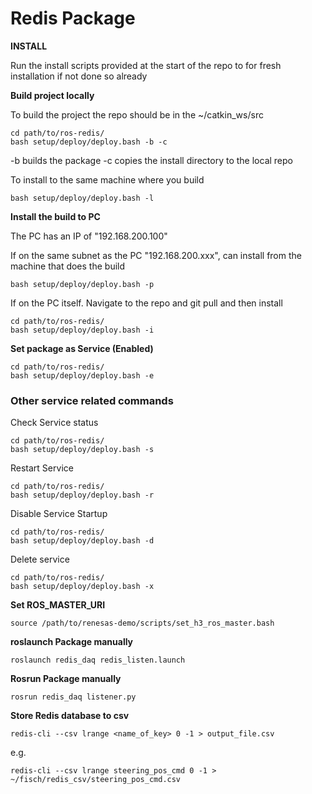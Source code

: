 # Redis Package

**INSTALL**

Run the install scripts provided at the start of the repo to for fresh installation if not done so already

**Build project locally**

To build the project the repo should be in the ~/catkin_ws/src 

    cd path/to/ros-redis/
    bash setup/deploy/deploy.bash -b -c 
    
-b builds the package
-c copies the install directory to the local repo

To install to the same machine where you build

    bash setup/deploy/deploy.bash -l

**Install the build to PC**

The PC has an IP of "192.168.200.100"

If on the same subnet as the PC "192.168.200.xxx", can install from the machine that does the build

    bash setup/deploy/deploy.bash -p

If on the PC itself. Navigate to the repo and git pull and then install

    cd path/to/ros-redis/
    bash setup/deploy/deploy.bash -i

**Set package as Service (Enabled)**

    cd path/to/ros-redis/
    bash setup/deploy/deploy.bash -e

### Other service related commands

Check Service status

    cd path/to/ros-redis/
    bash setup/deploy/deploy.bash -s

Restart Service

    cd path/to/ros-redis/
    bash setup/deploy/deploy.bash -r

Disable Service Startup

    cd path/to/ros-redis/
    bash setup/deploy/deploy.bash -d

Delete service

    cd path/to/ros-redis/
    bash setup/deploy/deploy.bash -x

**Set ROS_MASTER_URI**

	source /path/to/renesas-demo/scripts/set_h3_ros_master.bash

**roslaunch Package manually**

    roslaunch redis_daq redis_listen.launch

**Rosrun Package manually**

    rosrun redis_daq listener.py

**Store Redis database to csv**

    redis-cli --csv lrange <name_of_key> 0 -1 > output_file.csv

e.g.

    redis-cli --csv lrange steering_pos_cmd 0 -1 > ~/fisch/redis_csv/steering_pos_cmd.csv